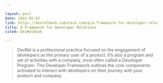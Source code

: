 ```yaml
---

layout: post
date: 2022-05-07
link: https://devrelbook.substack.com/p/a-framework-for-developer-relations
title: A Framework for Developer Relations
cited: DevRelBook

---
```


> DevRel is a professional practice focused on the engagement of developers as the primary user of a product. It’s also a program and set of activities with a company, most often called a Developer Program. The Developer Framework outlines the core components activated to interact with developers on their journey with your product and company.